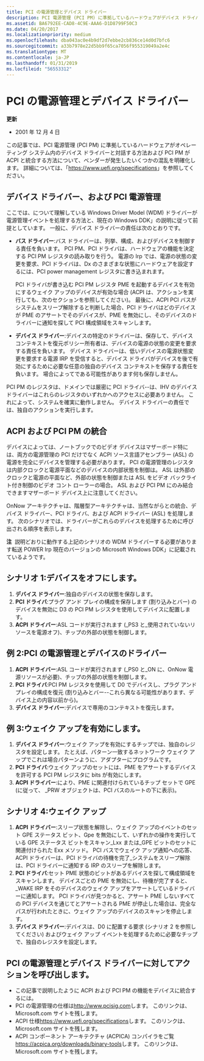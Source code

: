 ```yaml
---
title: PCI の電源管理とデバイス ドライバー
description: PCI 電源管理 (PCI PM) に準拠しているハードウェアがデバイス ドライバーと対話する方法について説明します。
ms.assetid: BA6792EE-CAD8-4C9E-AAA6-D1D8799F50C3
ms.date: 04/20/2017
ms.localizationpriority: medium
ms.openlocfilehash: dba043ac0e4b9df2d7ebbe2cb836ce14d0d7bfc6
ms.sourcegitcommit: a33b7978e22d5bb9f65ca7056f955319049a2e4c
ms.translationtype: MT
ms.contentlocale: ja-JP
ms.lasthandoff: 01/31/2019
ms.locfileid: "56553312"
---
```

# <a name="pci-power-management-and-device-drivers"></a>PCI の電源管理とデバイス ドライバー


**更新**

-   2001 年 12 月 4 日

この記事では、PCI 電源管理 (PCI PM) に準拠しているハードウェアがオペレーティング システム内のデバイス ドライバーと対話する方法および PCI PM が ACPI と統合する方法について、ベンダーが発生したいくつかの混乱を明確化します。 詳細については、「<https://www.uefi.org/specifications>」を参照してください。

## <a name="device-drivers-and-pci-power-management"></a>デバイス ドライバー、および PCI 電源管理


ここでは、について理解している Windows Driver Model (WDM) ドライバーが電源管理イベントを処理する方法と、現在の Windows DDK」の説明に従って前提としています。 一般に、デバイス ドライバーの責任は次のとおりです。

-   **バス ドライバー**:バス ドライバーは、列挙、構成、およびデバイスを制御する責任を負います。 PCI PM、PCI ドライバは、ハードウェアの機能を決定する PCI PM レジスタの読み取りを行う。 電源の Irp では、電源の状態の変更を要求、PCI ドライバは、Dx のさまざまな状態にハードウェアを設定するには、PCI power management レジスタに書き込まれます。

    PCI ドライバが書き込む PCI PM レジスタ PME を起動するデバイスを有効にするウェイク アップのデバイスが有効な場合 (ACPI は、アクションを実行しても、次のセクションを参照してください)。 最後に、ACPI PCI バスがシステムをスリープ解除すると判断した場合、PCI ドライバはどのデバイスが PME のアサートでそのデバイスが、PME を無効にし、そのデバイスのドライバーに通知を探して PCI 構成領域をスキャンします。

-   **デバイス ドライバー**:デバイスの特定のドライバーは、保存して、デバイス コンテキストを復元ポリシー所有者は、デバイスの電源の状態の変更を要求する責任を負います。 デバイス ドライバーは、低いデバイスの電源状態変更を要求する電源 IRP を受信すると、デバイス ドライバがデバイスを後で有効にするために必要な任意の独自のデバイス コンテキストを保存する責任を負います。 場合によってである可能性があります何も保存しません。

PCI PM のレジスタは、ドメインでは厳密に PCI ドライバ--は、IHV のデバイス ドライバーはこれらのレジスタのいずれかへのアクセスに必要ありません。 これによって、システムを確実に動作しません。 デバイス ドライバーの責任では、独自のアクションを実行します。

## <a name="integrating-acpi-and-pci-pm"></a>ACPI および PCI PM の統合


デバイスによっては、ノートブックでのビデオ デバイスはマザーボード特には、両方の電源管理の PCI だけでなく ACPI ソース言語アセンブラー (ASL) の電源を完全にデバイスを管理する必要があります。 PCI の電源管理のレジスタは内部クロックと電源平面などのデバイスの内部状態を制御は。 ASL は外部のクロックと電源の平面など、外部の状態を制御または ASL をビデオ バックライト付き制御のビデオ コント ローラーの場合。 ASL および PCI PM にのみ結合できますマザーボード デバイス上に注意してください。

OnNow アーキテクチャは、階層型アーキテクチャは、当然ながらとの統合、デバイス ドライバー、PCI ドライバ、および ACPI ドライバー (ASL) を処理します。 次のシナリオでは、ドライバーがこれらのデバイスを処理するために呼び出される順序を表示します。

**注**  説明どおりに動作する上記のシナリオの WDM ドライバーする必要があります転送 POWER Irp 現在のバージョンの Microsoft Windows DDK」に記載されているようです。

 

## <a name="scenario-1-turning-off-a-device"></a>シナリオ 1:デバイスをオフにします。


1.  **デバイス ドライバー**:独自のデバイスの状態を保存します。
2.  **PCI ドライバ**:プラグ アンド プレイの構成を保存します (割り込みとバー) のデバイスを無効に D3 の PCI PM レジスタを使用してデバイスに配置します。
3.  **ACPI ドライバー**:ASL コードが実行されます (\_PS3 と\_使用されていないリソースを電源オフ)、チップの外部の状態を制御します。

## <a name="scenario-2-pci-power-management-and-device-drivers"></a>例 2:PCI の電源管理とデバイスのドライバー


1.  **ACPI ドライバー**:ASL コードが実行されます (\_PS0 と\_ON に、OnNow 電源リソースが必要)、チップの外部の状態を制御します。
2.  **PCI ドライバ**:PCI PM レジスタを使用して D0 でデバイスし、プラグ アンド プレイの構成を復元 (割り込みとバー--これら異なる可能性があります、デバイス上の内容以前から)。
3.  **デバイス ドライバー**:デバイスで専用のコンテキストを復元します。

## <a name="scenario-3-enabling-wake-up"></a>例 3:ウェイク アップを有効にします。


1.  **デバイス ドライバー**:ウェイク アップを有効にするチップでは、独自のレジスタを設定します。 たとえば、パターン一致するネットワーク ウェイク アップでこれは場合パターンように、アダプターにプログラムです。
2.  **PCI ドライバ**:ウェイク アップのセットには、PME をアサートするデバイスを許可する PCI PM レジスタに bits が有効にします。
3.  **ACPI ドライバー**:により、PME に関連付けられているチップ セットで GPE (に従って、 \_PRW オブジェクトは、PCI バスのルートの下に表示)。

## <a name="scenario-4-wake-up"></a>シナリオ 4:ウェイク アップ


1.  **ACPI ドライバー**:スリープ状態を解除し、ウェイク アップのイベントのセット GPE ステータス ビット、Gpe を無効にして、いずれかの操作を実行している GPE ステータス ビットをスキャン\_Lxx または\_GPE ビットのセットに関連付けられた Exx メソッド。 PCI バスでウェイク アップ通知への応答、ACPI ドライバーは、PCI ドライバの待機を完了\_システムをスリープ解除は、PCI ドライバーに通知する IRP のスリープを解除します。
2.  **PCI ドライバ**:セット PME 状態のビットがあるデバイスを探して構成領域をスキャンします。 デバイスごとの PME を無効にし、待機が完了すると、\_WAKE IRP をそのデバイスのウェイク アップをアサートしているドライバーに通知します。 PCI ドライバが見つかると、アサート PME しないすべての PCI デバイスを通じてとアサートされる PME が停止した場合は、完全なパスが行われたときに、ウェイク アップのデバイスのスキャンを停止します。
3.  **デバイス ドライバー**:デバイスは、D0 に配置する要求 (シナリオ 2 を参照してください) およびウェイク アップ イベントを処理するために必要なチップで、独自のレジスタを設定します。

## <a name="call-to-action-on-pci-power-management-and-device-drivers"></a>PCI の電源管理とデバイス ドライバーに対してアクションを呼び出します。


-   この記事で説明したように ACPI および PCI PM の機能をデバイスに統合するには。
-   PCI の電源管理の仕様は<http://www.pcisig.com>します。 このリンクは、Microsoft.com サイトを残します。
-   ACPI 仕様<https://www.uefi.org/specifications>します。 このリンクは、Microsoft.com サイトを残します。
-   ACPI コンポーネント アーキテクチャ (ACPICA) コンパイラをご覧<https://acpica.org/downloads/binary-tools>します。 このリンクは、Microsoft.com サイトを残します。

 

 





